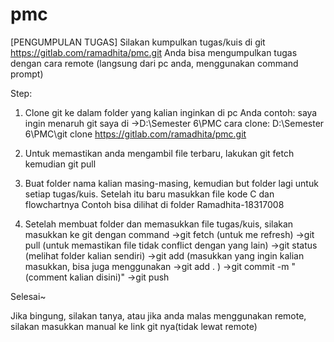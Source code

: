 # pmc

[PENGUMPULAN TUGAS]
Silakan kumpulkan tugas/kuis di git https://gitlab.com/ramadhita/pmc.git
Anda bisa mengumpulkan tugas dengan cara remote (langsung dari pc anda, menggunakan command prompt)

Step:
1. Clone git ke dalam folder yang kalian inginkan di pc Anda
contoh:
saya ingin menaruh git saya di 
->D:\Semester 6\PMC
cara clone:
D:\Semester 6\PMC\git clone https://gitlab.com/ramadhita/pmc.git

2. Untuk memastikan anda mengambil file terbaru, lakukan git fetch kemudian git pull
3. Buat folder nama kalian masing-masing, kemudian but folder lagi untuk setiap tugas/kuis. Setelah itu baru masukkan file kode C dan flowchartnya
Contoh bisa dilihat di folder Ramadhita-18317008
4. Setelah membuat folder dan memasukkan file tugas/kuis, silakan masukkan ke git dengan command
->git fetch (untuk me refresh)
->git pull (untuk memastikan file tidak conflict dengan yang lain)
->git status (melihat folder kalian sendiri)
->git add (masukkan yang ingin kalian masukkan, bisa juga menggunakan ->git add . )
->git commit -m "(comment kalian disini)"
->git push

Selesai~

Jika bingung, silakan tanya, atau jika anda malas menggunakan remote, silakan masukkan manual ke link git nya(tidak lewat remote)
